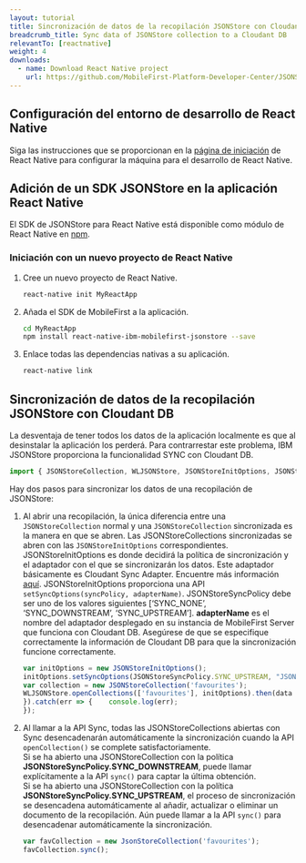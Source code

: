 ```yaml
---
layout: tutorial
title: Sincronización de datos de la recopilación JSONStore con Cloudant DB
breadcrumb_title: Sync data of JSONStore collection to a Cloudant DB
relevantTo: [reactnative]
weight: 4
downloads:
  - name: Download React Native project
    url: https://github.com/MobileFirst-Platform-Developer-Center/JSONStoreReactNative
---
```

<!-- NLS_CHARSET=UTF-8 -->
##  Configuración del entorno de desarrollo de React Native
Siga las instrucciones que se proporcionan en la [página de iniciación](https://facebook.github.io/react-native/docs/getting-started.html) de React Native para configurar la máquina para el desarrollo de React Native.

##  Adición de un SDK JSONStore en la aplicación React Native
El SDK de JSONStore para React Native está disponible como módulo de React Native en [npm](https://www.npmjs.com/package/react-native-mobilefirst-jsonstore).

### Iniciación con un nuevo proyecto de React Native
1. Cree un nuevo proyecto de React Native.
    ```bash
    react-native init MyReactApp
    ```

2. Añada el SDK de MobileFirst a la aplicación.
    ```bash
    cd MyReactApp
    npm install react-native-ibm-mobilefirst-jsonstore --save
    ```

3.  Enlace todas las dependencias nativas a su aplicación.
    ```bash
    react-native link
    ```

## Sincronización de datos de la recopilación JSONStore con Cloudant DB
La desventaja de tener todos los datos de la aplicación localmente es que al desinstalar la aplicación los perderá. Para contrarrestar este problema, IBM JSONStore proporciona la funcionalidad SYNC con Cloudant DB.

```javascript
import { JSONStoreCollection, WLJSONStore, JSONStoreInitOptions, JSONStoreSyncPolicy, JSONStoreAddOptions } from 'react-native-ibm-mobilefirst-jsonstore';
```

Hay dos pasos para sincronizar los datos de una recopilación de JSONStore:

1. Al abrir una recopilación, la única diferencia entre una `JSONStoreCollection` normal y una `JSONStoreCollection` sincronizada es la manera en que se abren. Las JSONStoreCollections sincronizadas se abren con las `JSONStoreInitOptions` correspondientes. JSONStoreInitOptions es donde decidirá la política de sincronización y el adaptador con el que se sincronizarán los datos. Este adaptador básicamente es Cloudant Sync Adapter. Encuentre más información [aquí](https://mobilefirstplatform.ibmcloud.com/blog/2018/02/23/jsonstoresync-couchdb-databases/). JSONStoreInitOptions proporciona una API `setSyncOptions(syncPolicy, adapterName)`. JSONStoreSyncPolicy debe ser uno de los valores siguientes [‘SYNC_NONE’, ‘SYNC_DOWNSTREAM’, ‘SYNC_UPSTREAM’]. **adapterName** es el nombre del adaptador desplegado en su instancia de MobileFirst Server que funciona con Cloudant DB. Asegúrese de que se especifique correctamente la información de Cloudant DB para que la sincronización funcione correctamente.

    ```javascript
    var initOptions = new JSONStoreInitOptions();
    initOptions.setSyncOptions(JSONStoreSyncPolicy.SYNC_UPSTREAM, "JSONStoreCloudantSync");
    var collection = new JSONStoreCollection('favourites');
    WLJSONStore.openCollections(['favourites'], initOptions).then(data => {	console.log("Successfully opened collection with Sync Policy!");
   }).catch(err => {	console.log(err);
   });
    ```

2. Al llamar a la API Sync, todas las JSONStoreCollections abiertas con Sync desencadenarán automáticamente la sincronización cuando la API `openCollection()` se complete satisfactoriamente.<br/>
    Si se ha abierto una JSONStoreCollection con la política **JSONStoreSyncPolicy.SYNC_DOWNSTREAM**, puede llamar explícitamente a la API `sync()` para captar la última obtención.<br/>
    Si se ha abierto una JSONStoreCollection con la política **JSONStoreSyncPolicy.SYNC_UPSTREAM**, el proceso de sincronización se desencadena automáticamente al añadir, actualizar o eliminar un documento de la recopilación. Aún puede llamar a la API `sync()` para desencadenar automáticamente la sincronización.<br/>
    ```javascript
    var favCollection = new JsonStoreCollection('favourites');
    favCollection.sync();
    ```    
